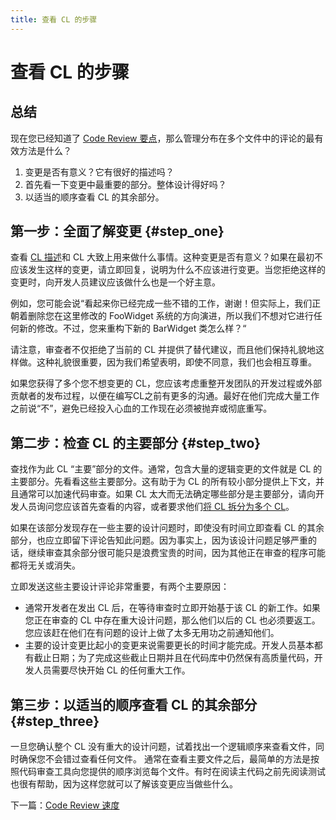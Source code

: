 ```yaml
---
title: 查看 CL 的步骤
---
```


# 查看 CL 的步骤

## 总结

现在您已经知道了 [Code Review 要点](../looking-for)，那么管理分布在多个文件中的评论的最有效方法是什么？

1. 变更是否有意义？它有很好的描述吗？
1. 首先看一下变更中最重要的部分。整体设计得好吗？
1. 以适当的顺序查看 CL 的其余部分。

## 第一步：全面了解变更 {#step_one}

查看 [CL 描述](../../developer/cl-descriptions)和 CL 大致上用来做什么事情。这种变更是否有意义？如果在最初不应该发生这样的变更，请立即回复，说明为什么不应该进行变更。当您拒绝这样的变更时，向开发人员建议应该做什么也是一个好主意。

例如，您可能会说“看起来你已经完成一些不错的工作，谢谢！但实际上，我们正朝着删除您在这里修改的 FooWidget 系统的方向演进，所以我们不想对它进行任何新的修改。不过，您来重构下新的 BarWidget 类怎么样？“

请注意，审查者不仅拒绝了当前的 CL 并提供了替代建议，而且他们保持礼貌地这样做。这种礼貌很重要，因为我们希望表明，即使不同意，我们也会相互尊重。

如果您获得了多个您不想变更的 CL，您应该考虑重整开发团队的开发过程或外部贡献者的发布过程，以便在编写CL之前有更多的沟通。最好在他们完成大量工作之前说“不”，避免已经投入心血的工作现在必须被抛弃或彻底重写。

## 第二步：检查 CL 的主要部分 {#step_two}

查找作为此 CL “主要”部分的文件。通常，包含大量的逻辑变更的文件就是 CL 的主要部分。先看看这些主要部分。这有助于为 CL 的所有较小部分提供上下文，并且通常可以加速代码审查。如果 CL 太大而无法确定哪些部分是主要部分，请向开发人员询问您应该首先查看的内容，或者要求他们[将 CL 拆分为多个 CL](../../developer/small-cls)。

如果在该部分发现存在一些主要的设计问题时，即使没有时间立即查看 CL 的其余部分，也应立即留下评论告知此问题。因为事实上，因为该设计问题足够严重的话，继续审查其余部分很可能只是浪费宝贵的时间，因为其他正在审查的程序可能都将无关或消失。

立即发送这些主要设计评论非常重要，有两个主要原因：

 - 通常开发者在发出 CL 后，在等待审查时立即开始基于该 CL 的新工作。如果您正在审查的 CL 中存在重大设计问题，那么他们以后的 CL 也必须要返工。您应该赶在他们在有问题的设计上做了太多无用功之前通知他们。
 - 主要的设计变更比起小的变更来说需要更长的时间才能完成。开发人员基本都有截止日期；为了完成这些截止日期并且在代码库中仍然保有高质量代码，开发人员需要尽快开始 CL 的任何重大工作。

## 第三步：以适当的顺序查看 CL 的其余部分 {#step_three}

一旦您确认整个 CL 没有重大的设计问题，试着找出一个逻辑顺序来查看文件，同时确保您不会错过查看任何文件。 通常在查看主要文件之后，最简单的方法是按照代码审查工具向您提供的顺序浏览每个文件。有时在阅读主代码之前先阅读测试也很有帮助，因为这样您就可以了解该变更应当做些什么。

下一篇：[Code Review 速度](../speed)
